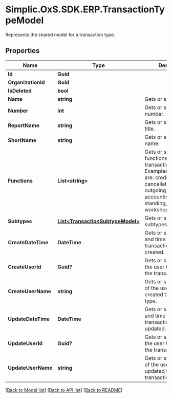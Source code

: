 # Simplic.OxS.SDK.ERP.TransactionTypeModel
Represents the shared model for a transaction type.

## Properties

Name | Type | Description | Notes
------------ | ------------- | ------------- | -------------
**Id** | **Guid** |  | [optional] 
**OrganizationId** | **Guid** |  | [optional] 
**IsDeleted** | **bool** |  | [optional] 
**Name** | **string** | Gets or sets the name. | [optional] 
**Number** | **int** | Gets or sets the number. | [optional] 
**ReportName** | **string** | Gets or sets the report title. | [optional] 
**ShortName** | **string** | Gets or sets the short name. | [optional] 
**Functions** | **List&lt;string&gt;** | Gets or sets a set of functions the transaction type has.     Examples for functions are: credit, debit, cancellation, incoming, outgoing, accounting_exportable, standing_order, workshop_order   | [optional] 
**Subtypes** | [**List&lt;TransactionSubtypeModel&gt;**](TransactionSubtypeModel.md) | Gets or sets the set of subtypes. | [optional] 
**CreateDateTime** | **DateTime** | Gets or sets the date and time the transaction type is created. | [optional] 
**CreateUserId** | **Guid?** | Gets or sets the id of the user that created the transaction type. | [optional] 
**CreateUserName** | **string** | Gets or sets the name of the user that created the transaction type. | [optional] 
**UpdateDateTime** | **DateTime** | Gets or sets the date and time the transaction type is updated. | [optional] 
**UpdateUserId** | **Guid?** | Gets or sets the id of the user that updated the transaction type. | [optional] 
**UpdateUserName** | **string** | Gets or sets the name of the user that updated the transaction type. | [optional] 

[[Back to Model list]](../README.md#documentation-for-models) [[Back to API list]](../README.md#documentation-for-api-endpoints) [[Back to README]](../README.md)

